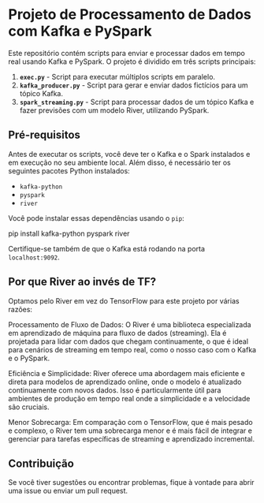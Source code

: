 # Projeto de Processamento de Dados com Kafka e PySpark

Este repositório contém scripts para enviar e processar dados em tempo real usando Kafka e PySpark. O projeto é dividido em três scripts principais:

1. **`exec.py`** - Script para executar múltiplos scripts em paralelo.
2. **`kafka_producer.py`** - Script para gerar e enviar dados fictícios para um tópico Kafka.
3. **`spark_streaming.py`** - Script para processar dados de um tópico Kafka e fazer previsões com um modelo River, utilizando PySpark.

## Pré-requisitos

Antes de executar os scripts, você deve ter o Kafka e o Spark instalados e em execução no seu ambiente local. Além disso, é necessário ter os seguintes pacotes Python instalados:

- `kafka-python`
- `pyspark`
- `river`

Você pode instalar essas dependências usando o `pip`:

pip install kafka-python pyspark river


Certifique-se também de que o Kafka está rodando na porta `localhost:9092`.

## Por que River ao invés de TF?

Optamos pelo River em vez do TensorFlow para este projeto por várias razões:

Processamento de Fluxo de Dados: O River é uma biblioteca especializada em aprendizado de máquina para fluxo de dados (streaming). Ela é projetada para lidar com dados que chegam continuamente, o que é ideal para cenários de streaming em tempo real, como o nosso caso com o Kafka e o PySpark.

Eficiência e Simplicidade: River oferece uma abordagem mais eficiente e direta para modelos de aprendizado online, onde o modelo é atualizado continuamente com novos dados. Isso é particularmente útil para ambientes de produção em tempo real onde a simplicidade e a velocidade são cruciais.

Menor Sobrecarga: Em comparação com o TensorFlow, que é mais pesado e complexo, o River tem uma sobrecarga menor e é mais fácil de integrar e gerenciar para tarefas específicas de streaming e aprendizado incremental.

## Contribuição
Se você tiver sugestões ou encontrar problemas, fique à vontade para abrir uma issue ou enviar um pull request.

